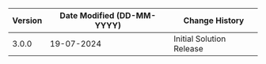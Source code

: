 | **Version** | **Date Modified (DD-MM-YYYY)** | **Change History**                |
|-------------|--------------------------------|-----------------------------------|
| 3.0.0       | 19-07-2024                     | Initial Solution Release           |